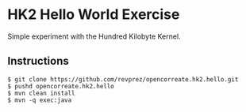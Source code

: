# HK2 Hello World Exercise

Simple experiment with the Hundred Kilobyte Kernel.

## Instructions

```
$ git clone https://github.com/revprez/opencorreate.hk2.hello.git
$ pushd opencorreate.hk2.hello
$ mvn clean install
$ mvn -q exec:java
```